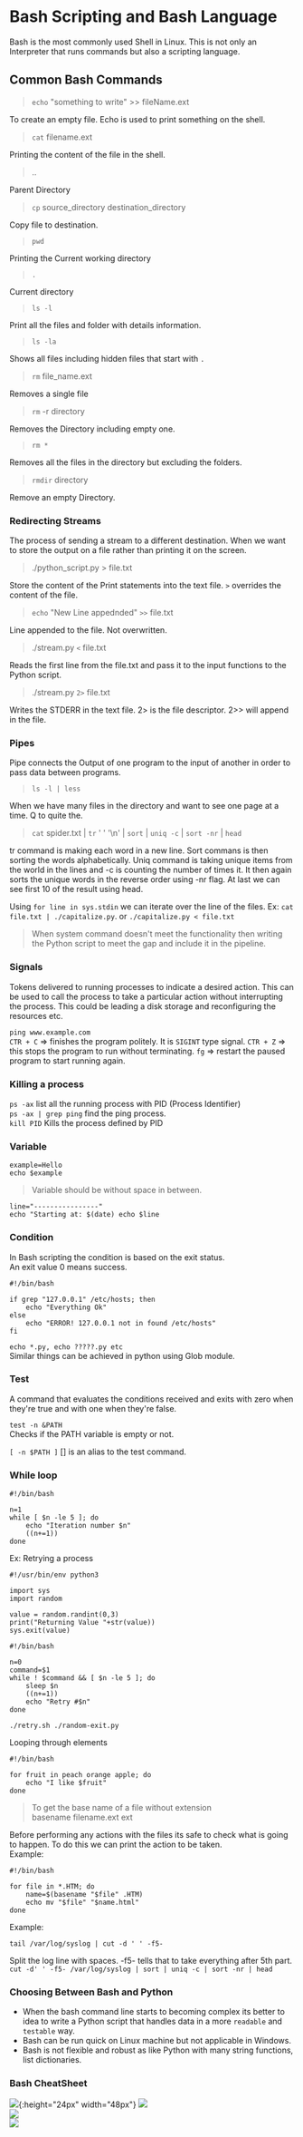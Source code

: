 # Bash Scripting and Bash Language  
Bash is the most commonly used Shell in Linux. This is not only an Interpreter that runs commands but also a scripting language.  
  
## Common Bash Commands  
> ```echo``` "something to write" >> fileName.ext   

To create an empty file. Echo is used to print something on the shell. 

> ```cat``` filename.ext  
 
Printing the content of the file in the shell.  
> ..

Parent Directory  
> ```cp``` source_directory destination_directory   

Copy file to destination.   

> ```pwd```  

Printing the Current working directory  
> ```.```  

Current directory  
> ```ls -l```   

Print all the files and folder with details information.  
> ```ls -la```  

Shows all files including hidden files that start with ```.```  
> ```rm``` file_name.ext  

Removes a single file  
> ```rm``` -r directory    

Removes the Directory including empty one.  
> ```rm *```  

Removes all the files in the directory but excluding the folders.   
> ```rmdir``` directory   

Remove an empty Directory.  

### Redirecting Streams   
The process of sending a stream to a different destination. When we want to store the output on a file rather than printing it on the screen.  
  
> ./python_script.py > file.txt  

Store the content of the Print statements into the text file.  ```>``` overrides the content of the file.  

> ```echo``` "New Line appednded" ```>>``` file.txt  

Line appended to the file. Not overwritten.  

> ./stream.py ```<```  file.txt   

Reads the first line from the file.txt and pass it to the input functions to the Python script.   

> ./stream.py ```2>```  file.txt  

Writes the STDERR in the text file. 2> is the file descriptor. 2>> will append in the file.  

### Pipes  
Pipe connects the Output of one program to the input of another in order to pass data between programs.  

> ```ls -l | less```  

When we have many files in the directory and want to see one page at a time. Q to quite the.  

> ```cat``` spider.txt | ```tr``` ' '  '\n' | ```sort``` | ```uniq -c``` | ```sort -nr```  | ```head```  

tr command is making each word in a new line. Sort commans is then sorting the words alphabetically. Uniq command is taking unique items from the world in the lines and -c is counting the number of times it. It then again sorts the unique words in the reverse order using -nr flag. At last we can see first 10 of the result using head.   

Using ```for line in sys.stdin``` we can iterate over the line of the files. Ex: ```cat file.txt | ./capitalize.py```.  or ```./capitalize.py < file.txt```  

> When system command doesn't meet the functionality then writing the Python script to meet the gap and include it in the pipeline.  

### Signals  
Tokens delivered to running processes to indicate a desired action. This can be used to call the process to take a particular action without interrupting the process. This could be leading a disk storage and reconfiguring the resources etc.   


```ping www.example.com```  
```CTR + C``` => finishes the program politely. It is ```SIGINT``` type signal. 
```CTR + Z``` => this stops the program to run without terminating. 
```fg``` => restart the paused program to start running again.   

### Killing a process  
```ps -ax```   list all the running process with PID (Process Identifier)  
```ps -ax | grep ping``` find the ping process.  
```kill PID``` Kills the process defined by PID  

### Variable 
```
example=Hello
echo $example
```  
> Variable should be without space in between.   
```
line="----------------"
echo "Starting at: $(date) echo $line 
```  

### Condition   
In Bash scripting the condition is based on the exit status.  
An exit value 0 means success.   
```
#!/bin/bash

if grep "127.0.0.1" /etc/hosts; then
    echo "Everything Ok"
else 
    echo "ERROR! 127.0.0.1 not in found /etc/hosts"
fi
```  

```echo *.py, echo ?????.py etc```  
Similar things can be achieved in python using Glob module.  
  
### Test
A command that evaluates the conditions received and exits with zero when they're true and with one when they're false.   

```test -n &PATH```  
Checks if the PATH variable is empty or not.    

```[ -n $PATH ]```
[] is an alias to the test command.   

### While loop  

```
#!/bin/bash 

n=1
while [ $n -le 5 ]; do
    echo "Iteration number $n"
    ((n+=1))
done
```  

Ex: Retrying a process   
```
#!/usr/bin/env python3 

import sys
import random

value = random.randint(0,3)
print("Returning Value "+str(value))
sys.exit(value)
```

```
#!/bin/bash

n=0
command=$1
while ! $command && [ $n -le 5 ]; do
    sleep $n
    ((n+=1))
    echo "Retry #$n"
done
```  

```./retry.sh ./random-exit.py```  

Looping through elements    
```
#!/bin/bash

for fruit in peach orange apple; do
    echo "I like $fruit"
done
```  


> To get the base name of a file without extension   
>basename filename.ext ext  
  
Before performing any actions with the files its safe to check what is going to happen. To do this we can print the action to be taken.  
Example:  
```
#!/bin/bash 

for file in *.HTM; do
    name=$(basename "$file" .HTM)
    echo mv "$file" "$name.html"
done
```

Example:    
```
tail /var/log/syslog | cut -d ' ' -f5-
```  
Split the log line with spaces. -f5- tells that to take everything after 5th part.    
```cut -d' ' -f5- /var/log/syslog | sort | uniq -c | sort -nr | head```  


### Choosing Between Bash and Python  
- When the bash command line starts to becoming complex its better to idea to write a Python script that handles data in a more ```readable``` and ```testable``` way.  
- Bash can be run quick on Linux machine but not applicable in Windows.  
- Bash is not flexible and robust as like Python with many string functions, list dictionaries.    


### Bash CheatSheet   
![](/Images/bash_1.jpg){:height="24px" width="48px"}
![](/Images/bash_2.jpg)  
![](/Images/bash_3.jpg)  
![](/Images/bash_5.jpg)